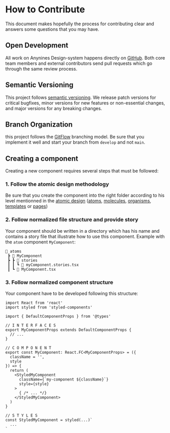 # How to Contribute

This document makes hopefully the process for contributing clear and answers some questions that you may have.

## Open Development
All work on Anynines Design-system happens directly on [GitHub](https://github.com/anynines/design-system). Both core team members and external contributors send pull requests which go through the same review process.

## Semantic Versioning
This project follows [semantic versioning](https://semver.org/). We release patch versions for critical bugfixes, minor versions for new features or non-essential changes, and major versions for any breaking changes.

## Branch Organization
this project follows the [GitFlow](https://www.atlassian.com/git/tutorials/comparing-workflows/gitflow-workflow) branching model. Be sure that you implement it well and start your branch from `develop` and not `main`.

## Creating a component
Creating a new component requires several steps that must be followed:

### 1. Follow the atomic design methodology
Be sure that you create the component into the right folder according to his level mentionned in the [atomic design](https://bradfrost.com/blog/post/atomic-web-design/) ([atoms](https://bradfrost.com/blog/post/atomic-web-design/#atoms), [molecules](https://bradfrost.com/blog/post/atomic-web-design/#molecules), [organisms](https://bradfrost.com/blog/post/atomic-web-design/#organisms), [templates](https://bradfrost.com/blog/post/atomic-web-design/#templates) or [pages](https://bradfrost.com/blog/post/atomic-web-design/#pages))

### 2. Follow normalized file structure and provide story
Your component should be written in a directory which has his name and contains a story file that illustrate how to use this component. Example with the `atom` component `MyComponent`:

```
📂 atoms
 ┣ 📂 MyComponent
 ┣ ┣ 📂 stories
 ┃ ┃ ┗ 📜 myComponent.stories.tsx
 ┃ ┗ 📜 MyComponent.tsx
```

### 3. Follow normalized component structure
Your component have to be developed following this structure:

```tsx
import React from 'react'
import styled from 'styled-components'

import { DefaultComponentProps } from '@types'

// I N T E R F A C E S
export MyComponentProps extends DefaultComponentProps {
  // ...
}

// C O M P O N E N T
export const MyComponent: React.FC<MyComponentProps> = ({ 
  className = '', 
  style 
}) => {
  return (
    <StyledMyComponent
      className={`my-component ${className}`}
      style={style}
    >
      { /* ... */}
    </StyledMyComponent>
  )
}

// S T Y L E S
const StyledMyComponent = styled(...)`
  ...
`
```
